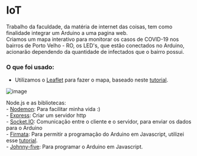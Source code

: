 # IoT
 Trabalho da faculdade, da matéria de internet das coisas, tem como finalidade integrar um Arduino a uma pagina web.<br>
 Criamos um mapa interativo para monitorar os casos de COVID-19 nos bairros de Porto Velho - RO, os LED's, que estão conectados no Arduino, acionarão dependendo da quantidade de infectados que o bairro possui.
 
 
 <h3>O que foi usado:</h3>
 
 - Utilizamos o <a href="https://leafletjs.com/">Leaflet</a> para fazer o mapa, baseado neste <a href="https://leafletjs.com/examples/choropleth/">tutorial</a>.
 
 ![image](https://user-images.githubusercontent.com/57951365/114478735-fae6de80-9bcc-11eb-8da2-30d5fbf2e8c2.png)
 
 Node.js e as bibliotecas:<br>
    - <a href="https://nodemon.io/">Nodemon</a>: Para facilitar minha vida :)<br>
    - <a href="https://expressjs.com/pt-br/">Express</a>: Criar um servidor http<br>
    - <a href="https://socket.io/">Socket.IO</a>: Comunicação entre o cliente e o servidor, para enviar os dados para o Arduino<br>
    - <a href="https://www.arduino.cc/en/reference/firmata">Firmata</a>: Para permitir a programação do Arduino em Javascript, utilizei esse <a href="http://ramon-barros.com/arduino/2018/07/31/arduino-node-js.html">tutorial</a>.<br>
    - <a href="http://johnny-five.io/">Johnny-five</a>: Para programar o Arduino em Javascript.
    
